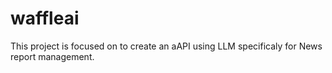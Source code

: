 # waffleai
This project is focused on to create an aAPI using LLM specificaly for News report management.
